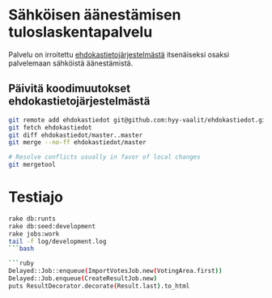# Sähköisen äänestämisen tuloslaskentapalvelu

Palvelu on irroitettu [ehdokastietojärjestelmästä](https://github.com/hyy-vaalit/ehdokastiedot)
itsenäiseksi osaksi palvelemaan sähköistä äänestämistä.

## Päivitä koodimuutokset ehdokastietojärjestelmästä

```bash
git remote add ehdokastiedot git@github.com:hyy-vaalit/ehdokastiedot.git
git fetch ehdokastiedot
git diff ehdokastiedot/master..master
git merge --no-ff ehdokastiedot/master

# Resolve conflicts usually in favor of local changes
git mergetool
```

# Testiajo

```bash
rake db:runts
rake db:seed:development
rake jobs:work
tail -f log/development.log
```bash

```ruby
Delayed::Job::enqueue(ImportVotesJob.new(VotingArea.first))
Delayed::Job.enqueue(CreateResultJob.new)
puts ResultDecorator.decorate(Result.last).to_html
```
